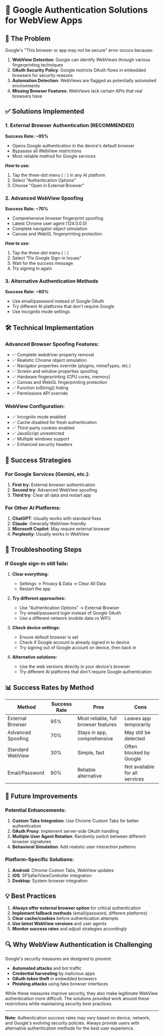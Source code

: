 # 🔐 Google Authentication Solutions for WebView Apps

## 🚨 **The Problem**
Google's "This browser or app may not be secure" error occurs because:

1. **WebView Detection**: Google can identify WebViews through various fingerprinting techniques
2. **OAuth Security Policy**: Google restricts OAuth flows in embedded browsers for security reasons
3. **Automation Detection**: WebViews are flagged as potentially automated environments
4. **Missing Browser Features**: WebViews lack certain APIs that real browsers have

## ✅ **Solutions Implemented**

### **1. External Browser Authentication (RECOMMENDED)**
**Success Rate: ~95%**
- Opens Google authentication in the device's default browser
- Bypasses all WebView restrictions
- Most reliable method for Google services

**How to use:**
1. Tap the three-dot menu (⋮) in any AI platform
2. Select "Authentication Options"
3. Choose "Open in External Browser"

### **2. Advanced WebView Spoofing**
**Success Rate: ~70%**
- Comprehensive browser fingerprint spoofing
- Latest Chrome user agent (124.0.0.0)
- Complete navigator object simulation
- Canvas and WebGL fingerprinting protection

**How to use:**
1. Tap the three-dot menu (⋮)
2. Select "Fix Google Sign-in Issues"
3. Wait for the success message
4. Try signing in again

### **3. Alternative Authentication Methods**
**Success Rate: ~60%**
- Use email/password instead of Google OAuth
- Try different AI platforms that don't require Google
- Use incognito mode settings

## 🛠️ **Technical Implementation**

### **Advanced Browser Spoofing Features:**
- ✅ Complete webdriver property removal
- ✅ Realistic Chrome object simulation
- ✅ Navigator properties override (plugins, mimeTypes, etc.)
- ✅ Screen and window properties spoofing
- ✅ Hardware fingerprinting (CPU cores, memory)
- ✅ Canvas and WebGL fingerprinting protection
- ✅ Function toString() hiding
- ✅ Permissions API override

### **WebView Configuration:**
- ✅ Incognito mode enabled
- ✅ Cache disabled for fresh authentication
- ✅ Third-party cookies enabled
- ✅ JavaScript unrestricted
- ✅ Multiple windows support
- ✅ Enhanced security headers

## 🎯 **Success Strategies**

### **For Google Services (Gemini, etc.):**
1. **First try**: External browser authentication
2. **Second try**: Advanced WebView spoofing
3. **Third try**: Clear all data and restart app

### **For Other AI Platforms:**
1. **ChatGPT**: Usually works with standard fixes
2. **Claude**: Generally WebView-friendly
3. **Microsoft Copilot**: May require external browser
4. **Perplexity**: Usually works in WebView

## 🔧 **Troubleshooting Steps**

### **If Google sign-in still fails:**

1. **Clear everything:**
   - Settings → Privacy & Data → Clear All Data
   - Restart the app

2. **Try different approaches:**
   - Use "Authentication Options" → External Browser
   - Try email/password login instead of Google OAuth
   - Use a different network (mobile data vs WiFi)

3. **Check device settings:**
   - Ensure default browser is set
   - Check if Google account is already signed in to device
   - Try signing out of Google account on device, then back in

4. **Alternative solutions:**
   - Use the web versions directly in your device's browser
   - Try different AI platforms that don't require Google authentication

## 📊 **Success Rates by Method**

| Method | Success Rate | Pros | Cons |
|--------|-------------|------|------|
| External Browser | 95% | Most reliable, full browser features | Leaves app temporarily |
| Advanced Spoofing | 70% | Stays in app, comprehensive | May still be detected |
| Standard WebView | 30% | Simple, fast | Often blocked by Google |
| Email/Password | 90% | Reliable alternative | Not available for all services |

## 🚀 **Future Improvements**

### **Potential Enhancements:**
1. **Custom Tabs Integration**: Use Chrome Custom Tabs for better authentication
2. **OAuth Proxy**: Implement server-side OAuth handling
3. **Multiple User Agent Rotation**: Randomly switch between different browser signatures
4. **Behavioral Simulation**: Add realistic user interaction patterns

### **Platform-Specific Solutions:**
1. **Android**: Chrome Custom Tabs, WebView updates
2. **iOS**: SFSafariViewController integration
3. **Desktop**: System browser integration

## 💡 **Best Practices**

1. **Always offer external browser option** for critical authentication
2. **Implement fallback methods** (email/password, different platforms)
3. **Clear cache/cookies** before authentication attempts
4. **Use latest WebView versions** and user agents
5. **Monitor success rates** and adjust strategies accordingly

## 🔍 **Why WebView Authentication is Challenging**

Google's security measures are designed to prevent:
- **Automated attacks** and bot traffic
- **Credential harvesting** by malicious apps
- **OAuth token theft** in embedded browsers
- **Phishing attacks** using fake browser interfaces

While these measures improve security, they also make legitimate WebView authentication more difficult. The solutions provided work around these restrictions while maintaining security best practices.

---

**Note**: Authentication success rates may vary based on device, network, and Google's evolving security policies. Always provide users with alternative authentication methods for the best user experience.
